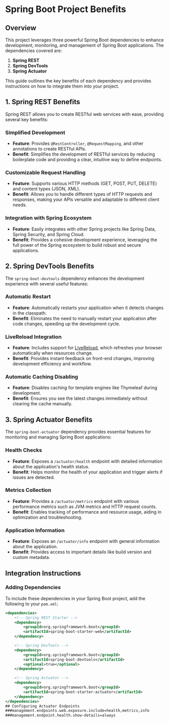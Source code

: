# Spring Boot Project Benefits

## Overview

This project leverages three powerful Spring Boot dependencies to enhance development, monitoring, and management of Spring Boot applications. The dependencies covered are:

1. **Spring REST**
2. **Spring DevTools**
3. **Spring Actuator**

This guide outlines the key benefits of each dependency and provides instructions on how to integrate them into your project.

## 1. Spring REST Benefits

Spring REST allows you to create RESTful web services with ease, providing several key benefits:

### **Simplified Development**
   - **Feature**: Provides `@RestController`, `@RequestMapping`, and other annotations to create RESTful APIs.
   - **Benefit**: Simplifies the development of RESTful services by reducing boilerplate code and providing a clear, intuitive way to define endpoints.

### **Customizable Request Handling**
   - **Feature**: Supports various HTTP methods (GET, POST, PUT, DELETE) and content types (JSON, XML).
   - **Benefit**: Allows you to handle different types of HTTP requests and responses, making your APIs versatile and adaptable to different client needs.

### **Integration with Spring Ecosystem**
   - **Feature**: Easily integrates with other Spring projects like Spring Data, Spring Security, and Spring Cloud.
   - **Benefit**: Provides a cohesive development experience, leveraging the full power of the Spring ecosystem to build robust and secure applications.

## 2. Spring DevTools Benefits

The `spring-boot-devtools` dependency enhances the development experience with several useful features:

### **Automatic Restart**
   - **Feature**: Automatically restarts your application when it detects changes in the classpath.
   - **Benefit**: Eliminates the need to manually restart your application after code changes, speeding up the development cycle.

### **LiveReload Integration**
   - **Feature**: Includes support for [LiveReload](http://livereload.com/), which refreshes your browser automatically when resources change.
   - **Benefit**: Provides instant feedback on front-end changes, improving development efficiency and workflow.

### **Automatic Caching Disabling**
   - **Feature**: Disables caching for template engines like Thymeleaf during development.
   - **Benefit**: Ensures you see the latest changes immediately without clearing the cache manually.

## 3. Spring Actuator Benefits

The `spring-boot-actuator` dependency provides essential features for monitoring and managing Spring Boot applications:

### **Health Checks**
   - **Feature**: Exposes a `/actuator/health` endpoint with detailed information about the application's health status.
   - **Benefit**: Helps monitor the health of your application and trigger alerts if issues are detected.

### **Metrics Collection**
   - **Feature**: Provides a `/actuator/metrics` endpoint with various performance metrics such as JVM metrics and HTTP request counts.
   - **Benefit**: Enables tracking of performance and resource usage, aiding in optimization and troubleshooting.

### **Application Information**
   - **Feature**: Exposes an `/actuator/info` endpoint with general information about the application.
   - **Benefit**: Provides access to important details like build version and custom metadata.

## Integration Instructions

### Adding Dependencies

To include these dependencies in your Spring Boot project, add the following to your `pom.xml`:

```xml
<dependencies>
    <!-- Spring REST Starter -->
    <dependency>
        <groupId>org.springframework.boot</groupId>
        <artifactId>spring-boot-starter-web</artifactId>
    </dependency>

    <!-- Spring DevTools -->
    <dependency>
        <groupId>org.springframework.boot</groupId>
        <artifactId>spring-boot-devtools</artifactId>
        <optional>true</optional>
    </dependency>

    <!-- Spring Actuator -->
    <dependency>
        <groupId>org.springframework.boot</groupId>
        <artifactId>spring-boot-starter-actuator</artifactId>
    </dependency>
</dependencies>
## Configuring Actuator Endpoints
###management.endpoints.web.exposure.include=health,metrics,info
###management.endpoint.health.show-details=always

